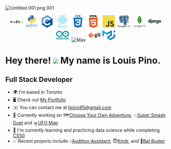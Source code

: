 
![Untitled 001 png 001](https://github.com/LouisPino/LouisPino/assets/130365689/f552a96f-d39b-48c8-b23e-8dce1099c495)

<div align="center">
  <img src="https://github.com/devicons/devicon/blob/master/icons/nodejs/nodejs-original-wordmark.svg" title="NodeJS" alt="NodeJS" width="40" height="40"/>&nbsp;
  <img src="https://github.com/devicons/devicon/blob/master/icons/python/python-original-wordmark.svg" title="Python" alt="Python" width="40" height="40"/>&nbsp;
  <img src="https://github.com/devicons/devicon/blob/master/icons/c/c-original.svg" title="C" alt="C" width="40" height="40"/>&nbsp;
  <img src="https://github.com/devicons/devicon/blob/master/icons/react/react-original-wordmark.svg" title="React" alt="React" width="40" height="40"/>&nbsp;
  <img src="https://github.com/devicons/devicon/blob/master/icons/css3/css3-plain-wordmark.svg"  title="CSS3" alt="CSS" width="40" height="40"/>&nbsp;
  <img src="https://github.com/devicons/devicon/blob/master/icons/html5/html5-original-wordmark.svg" title="HTML5" alt="HTML" width="40" height="40"/>&nbsp;
  <img src="https://github.com/devicons/devicon/blob/master/icons/javascript/javascript-original.svg" title="JavaScript" alt="JavaScript" width="40" height="40"/>&nbsp;
  <img src="https://github.com/devicons/devicon/blob/master/icons/postgresql/postgresql-original-wordmark.svg" title="PostGreSQL"  alt="PostGreSQL" width="40" height="40"/>&nbsp;
  <img src="https://github.com/devicons/devicon/blob/master/icons/mongodb/mongodb-original-wordmark.svg" title="MongoDB"  alt="MongoDB" width="40" height="40"/>&nbsp;
  <img src="https://github.com/devicons/devicon/blob/master/icons/django/django-plain-wordmark.svg" title="Django"  alt="Django" width="40" height="40"/>&nbsp;
  <img src="https://github.com/devicons/devicon/blob/master/icons/arduino/arduino-original-wordmark.svg" title="Arduino"  alt="Arduino" width="40" height="40"/>&nbsp;
  <img src="https://upload.wikimedia.org/wikipedia/commons/thumb/9/93/Logo_Max_8_software.jpg/360px-Logo_Max_8_software.jpg" title="Max"  alt="Max" width="40" height="40"/>&nbsp;
  <img src="https://github.com/devicons/devicon/blob/master/icons/git/git-original-wordmark.svg" title="Git" **alt="Git" width="40" height="40"/>
  <img src="https://github.com/devicons/devicon/blob/master/icons/materialui/materialui-original.svg" title="Material UI" alt="Material UI" width="40" height="40"/>&nbsp;
</div>

Hey there! ![](https://user-images.githubusercontent.com/18350557/176309783-0785949b-9127-417c-8b55-ab5a4333674e.gif) My name is Louis Pino.
==================================================================================================================================

Full Stack Developer
--------------------

* 🌍  I'm based in Toronto
* 🖥️  Check out [My Portfolio](http://www.louispino.com)
* ✉️  You can contact me at [ljpino95@gmail.com](mailto:ljpino95@gmail.com)
* 💪 Currently working on 🗺️[Choose Your Own Adventure](https://github.com/LouisPino/cyoa-piece), 💥[Super Smash Duet](https://github.com/LouisPino/n64-button-tracker) and 🛸[UFO Map](https://github.com/LouisPino/ufo-map)
* 🧠  I'm currently learning and practicing data science while completing [CS50](https://cs50.harvard.edu/x/2023/)
* ✅  Recent projects include 🎶[Audition Assistant](https://github.com/LouisPino/audition-asssistant), 😇[Kindr](https://github.com/LouisPino/kindr), and 🦇[Bat Buster](https://github.com/LouisPino/bat-buster)


<!--
**LouisPino/LouisPino** is a ✨ _special_ ✨ repository because its `README.md` (this file) appears on your GitHub profile.

Here are some ideas to get you started:

- 🔭 I’m currently working on ...
- 🌱 I’m currently learning ...
- 👯 I’m looking to collaborate on ...
- 🤔 I’m looking for help with ...
- 💬 Ask me about ...
- 📫 How to reach me: ...
- 😄 Pronouns: ...
- ⚡ Fun fact: ...
-->
